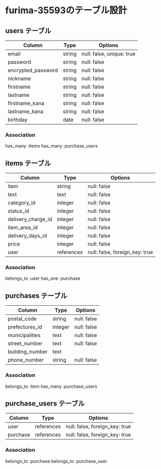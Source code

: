 # furima-35593のテーブル設計

## users テーブル
| Column             | Type   | Options                  |
| ------------------ | ------ | ------------------------ |
| email              | string | null: false, unique: true|
| password           | string | null: false              |
| encrypted_password | string | null: false              |
| nickname           | string   | null: false              |
| firstname          | string | null: false              |
| lastname           | string | null: false              |
| firstname_kana     | string | null: false              |
| lastname_kana      | string | null: false              |
| birthday           | date   | null: false              |

### Association
has_many :items
has_many :purchase_users


## items テーブル
| Column             | Type       | Options                        |
| ------------------ | ---------- | ------------------------------ |
| item               | string     | null: false                    |
| text               | text       | null: false                    |
| category_id        | integer    | null: false                    |
| status_id          | integer    | null: false                    |
| delivery_charge_id | integer    | null: false                    |
| item_area_id       | integer    | null: false                    |
| delivery_days_id   | integer    | null: false                    |
| price              | integer    | null: false                    |
| user               | references | null: false, foreign_key: true |

### Association
belongs_to :user
has_one :purchase


##  purchases テーブル

| Column          | Type       | Options                        |
| --------------- | ---------- | ------------------------------ |
| postal_code     | string     | null: false                    |
| prefectures_id  | integer    | null: false                    |
| municipalities  | text       | null: false                    |
| street_number   | text       | null: false                    |
| building_number | text       |                                |
| phone_number    | string     | null: false                    |

### Association
belongs_to :item
has_many :purchase_users


##  purchase_users テーブル

| Column          | Type       | Options                        |
| --------------- | ---------- | ------------------------------ |
| user            | references | null: false, foreign_key: true |
| purchase        | references | null: false, foreign_key: true |

### Association
belongs_to :purchase
belongs_to :purchase_user